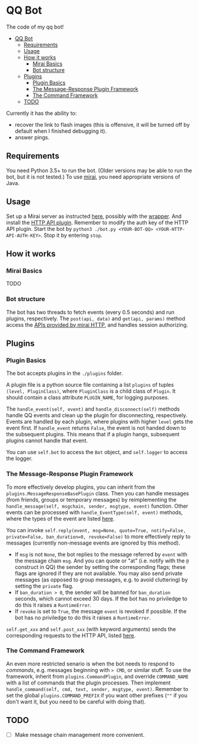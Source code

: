 # QQ Bot

The code of my qq bot!

- [QQ Bot](#qq-bot)
  - [Requirements](#requirements)
  - [Usage](#usage)
  - [How it works](#how-it-works)
    - [Mirai Basics](#mirai-basics)
    - [Bot structure](#bot-structure)
  - [Plugins](#plugins)
    - [Plugin Basics](#plugin-basics)
    - [The Message-Response Plugin Framework](#the-message-response-plugin-framework)
    - [The Command Framework](#the-command-framework)
  - [TODO](#todo)

Currently it has the ability to:
- recover the link to flash images (this is offensive, it will be turned off by default when I finished debugging it).
- answer pings.

## Requirements

You need Python 3.5+ to run the bot. (Older versions may be able to run the bot, but it is not tested.) To use [mirai](https://github.com/mamoe/mirai), you need appropriate versions of Java.

## Usage

Set up a Mirai server as instructed [here](https://github.com/mamoe/mirai), possibly with the [wrapper](https://github.com/mamoe/mirai-console-wrapper). And install the [HTTP API plugin](https://github.com/mamoe/mirai-api-http). Remember to modify the auth key of the HTTP API plugin. Start the bot by `python3 ./bot.py <YOUR-BOT-QQ> <YOUR-HTTP-API-AUTH-KEY>`. Stop it by entering `stop`.

## How it works

### Mirai Basics

TODO

### Bot structure

The bot has two threads to fetch events (every 0.5 seconds) and run plugins, respectively. The `post(api, data)` and `get(api, params)` method access the [APIs provided by mirai HTTP](https://github.com/mamoe/mirai-api-http), and handles session authorizing.

## Plugins

### Plugin Basics

The bot accepts plugins in the `./plugins` folder.

A plugin file is a python source file containing a list `plugins` of tuples `(level, PluginClass)`, where `PluginClass` is a child class of `Plugin`. It should contain a class attribute `PLUGIN_NAME`, for logging purposes.

The `handle_event(self, event)` and `handle_disconnect(self)` methods handle QQ events and clean up the plugin for disconnecting, respectively. Events are handled by each plugin, where plugins with higher `level` gets the event first. If `handle_event` returns `False`, the event is not handed down to the subsequent plugins. This means that if a plugin hangs, subsequent plugins cannot handle that event.

You can use `self.bot` to access the `Bot` object, and `self.logger` to access the logger.

### The Message-Response Plugin Framework

To more effectively develop plugins, you can inherit from the `plugins.MessageResponseBasePlugin` class. Then you can handle messages (from friends, groups or temporary messages) by reimplementing the `handle_message(self, msgchain, sender, msgtype, event)` function. Other events can be processed with `handle_EventType(self, event)` methods, where the types of the event are listed [here](https://github.com/mamoe/mirai-api-http/blob/master/EventType.md).

You can invoke `self.reply(event, msg=None, quote=True, notify=False, private=False, ban_duration=0, revoke=False)` to more effectively reply to messages (currently non-message events are ignored by this method).
- If `msg` is not `None`, the bot replies to the message referred by `event` with the message chain `msg`. And you can quote or "at" (i.e. notify with the `@` construct in QQ) the sender by setting the corresponding flags; these flags are ignored if they are not available. You may also send private messages (as opposed to group messages, e.g. to avoid cluttering) by setting the `private` flag.
- If `ban_duration > 0`, the sender will be banned for `ban_duration` seconds, which cannot exceed 30 days. If the bot has no priviledge to do this it raises a `RuntimeError`.
- If `revoke` is set to `True`, the message `event` is revoked if possible. If the bot has no priviledge to do this it raises a `RuntimeError`.

`self.get_xxx` and `self.post_xxx` (with keyword arguments) sends the corresponding requests to the HTTP API, listed [here](https://github.com/mamoe/mirai-api-http).

### The Command Framework

An even more restricted senario is when the bot needs to respond to _commands_, e.g. messages beginning with `> CMD`, or similar stuff. To use the framework, inherit from `plugins.CommandPlugin`, and override `COMMAND_NAME` with a list of commands that the plugin processes. Then implement `handle_command(self, cmd, text, sender, msgtype, event)`. Remember to set the global `plugins.COMMAND_PREFIX` if you want other prefixes (`""` if you don't want it, but you need to be careful with doing that).

## TODO

 - [ ] Make message chain management more convenient.
